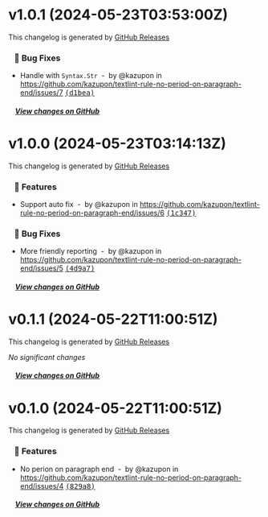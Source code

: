 # v1.0.1 (2024-05-23T03:53:00Z)

This changelog is generated by [GitHub Releases](https://github.com/kazupon/textlint-rule-no-period-on-paragraph-end/releases/tag/v1.0.1)

### &nbsp;&nbsp;&nbsp;🐞 Bug Fixes

- Handle with `Syntax.Str` &nbsp;-&nbsp; by @kazupon in https://github.com/kazupon/textlint-rule-no-period-on-paragraph-end/issues/7 [<samp>(d1bea)</samp>](https://github.com/kazupon/textlint-rule-no-period-on-paragraph-end/commit/d1beaab)

##### &nbsp;&nbsp;&nbsp;&nbsp;[View changes on GitHub](https://github.com/kazupon/textlint-rule-no-period-on-paragraph-end/compare/v1.0.0...v1.0.1)

# v1.0.0 (2024-05-23T03:14:13Z)

This changelog is generated by [GitHub Releases](https://github.com/kazupon/textlint-rule-no-period-on-paragraph-end/releases/tag/v1.0.0)

### &nbsp;&nbsp;&nbsp;🚀 Features

- Support auto fix &nbsp;-&nbsp; by @kazupon in https://github.com/kazupon/textlint-rule-no-period-on-paragraph-end/issues/6 [<samp>(1c347)</samp>](https://github.com/kazupon/textlint-rule-no-period-on-paragraph-end/commit/1c34762)

### &nbsp;&nbsp;&nbsp;🐞 Bug Fixes

- More friendly reporting &nbsp;-&nbsp; by @kazupon in https://github.com/kazupon/textlint-rule-no-period-on-paragraph-end/issues/5 [<samp>(4d9a7)</samp>](https://github.com/kazupon/textlint-rule-no-period-on-paragraph-end/commit/4d9a7cd)

##### &nbsp;&nbsp;&nbsp;&nbsp;[View changes on GitHub](https://github.com/kazupon/textlint-rule-no-period-on-paragraph-end/compare/v0.1.1...v1.0.0)

# v0.1.1 (2024-05-22T11:00:51Z)

This changelog is generated by [GitHub Releases](https://github.com/kazupon/textlint-rule-no-period-on-paragraph-end/releases/tag/v0.1.1)

_No significant changes_

##### &nbsp;&nbsp;&nbsp;&nbsp;[View changes on GitHub](https://github.com/kazupon/textlint-rule-no-period-on-paragraph-end/compare/v0.1.0...v0.1.1)

# v0.1.0 (2024-05-22T11:00:51Z)

This changelog is generated by [GitHub Releases](https://github.com/kazupon/textlint-rule-no-period-on-paragraph-end/releases/tag/v0.1.0)

### &nbsp;&nbsp;&nbsp;🚀 Features

- No perion on paragraph end &nbsp;-&nbsp; by @kazupon in https://github.com/kazupon/textlint-rule-no-period-on-paragraph-end/issues/4 [<samp>(829a8)</samp>](https://github.com/kazupon/textlint-rule-no-period-on-paragraph-end/commit/829a865)

##### &nbsp;&nbsp;&nbsp;&nbsp;[View changes on GitHub](https://github.com/kazupon/textlint-rule-no-period-on-paragraph-end/compare/fb34339aaef02522b6f2fcbf4f54fb615bfd58de...v0.1.0)
